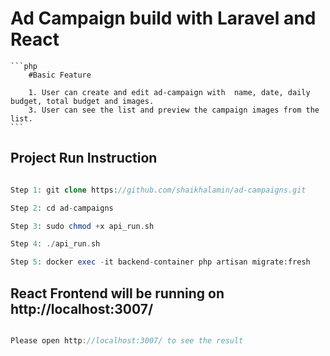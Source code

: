 # Ad Campaign build with Laravel and React
    ```php
        #Basic Feature

        1. User can create and edit ad-campaign with  name, date, daily budget, total budget and images.
        3. User can see the list and preview the campaign images from the list.
    ```
## Project Run Instruction

```php

Step 1: git clone https://github.com/shaikhalamin/ad-campaigns.git

Step 2: cd ad-campaigns

Step 3: sudo chmod +x api_run.sh

Step 4: ./api_run.sh

Step 5: docker exec -it backend-container php artisan migrate:fresh

```

## React Frontend will be running on http://localhost:3007/

```javascript

Please open http://localhost:3007/ to see the result

```


```